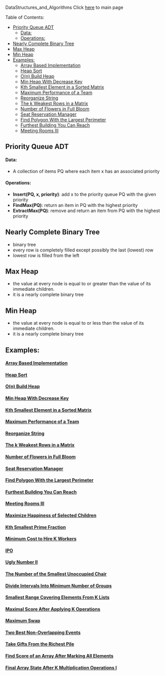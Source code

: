 DataStructures_and_Algorithms
Click [here](../README.md) to main page

Table of Contents:
- [Priority Queue ADT](#priority-queue-adt)
    - [Data:](#data)
    - [Operations:](#operations)
- [Nearly Complete Binary Tree](#nearly-complete-binary-tree)
- [Max Heap](#max-heap)
- [Min Heap](#min-heap)
- [Examples:](#examples)
    - [Array Based Implementation](#array-based-implementation)
    - [Heap Sort](#heap-sort)
    - [O(n) Build Heap](#on-build-heap)
    - [Min Heap With Decrease Key](#min-heap-with-decrease-key)
    - [Kth Smallest Element in a Sorted Matrix](#kth-smallest-element-in-a-sorted-matrix)
    - [Maximum Performance of a Team](#maximum-performance-of-a-team)
    - [Reorganize String](#reorganize-string)
    - [The k Weakest Rows in a Matrix](#the-k-weakest-rows-in-a-matrix)
    - [Number of Flowers in Full Bloom](#number-of-flowers-in-full-bloom)
    - [Seat Reservation Manager](#seat-reservation-manager)
    - [Find Polygon With the Largest Perimeter](#find-polygon-with-the-largest-perimeter)
    - [Furthest Building You Can Reach](#furthest-building-you-can-reach)
    - [Meeting Rooms III](#meeting-rooms-iii)


## Priority Queue ADT
#### Data:
- A collection of items PQ where each item x has an associated priority
#### Operations:
- **Insert(PQ, x, priority)**: add x to the priority queue PQ with the given priority
- **FindMax(PQ)**: return an item in PQ with the highest priority
- **ExtractMax(PQ)**: remove and return an item from PQ with the highest priority

## Nearly Complete Binary Tree
- binary tree
- every row is completely filled except possibly the last (lowest) row
- lowest row is filled from the left

## Max Heap
- the value at every node is equal to or greater than the value of its immediate children.
- it is a nearly complete binary tree

## Min Heap
- the value at every node is equal to or less than the value of its immediate children.
- it is a nearly complete binary tree


## Examples:

#### [Array Based Implementation](implmentation_of_heap/description.md)
#### [Heap Sort](heap_sort/description.md)
#### [O(n) Build Heap](build_heap/description.md)
#### [Min Heap With Decrease Key](min_heap_with_decrease_key/description.md)
#### [Kth Smallest Element in a Sorted Matrix](kth_smallest_element_in_a_sorted_matrix/description.md)
#### [Maximum Performance of a Team](./maximum_performance_of_a_team/description.md)
#### [Reorganize String](./reorganize_string/description.md)
#### [The k Weakest Rows in a Matrix](./the_k_weakest_rows_in_a_matrix/description.md)
#### [Number of Flowers in Full Bloom](./number_of_followers_in_full_bloom/description.md)
#### [Seat Reservation Manager](./seat_reservation_manager/description.md)
#### [Find Polygon With the Largest Perimeter](./find_polygon_with_the_largest_perimeter/description.md)
#### [Furthest Building You Can Reach](./furthest_building_you_can_reach/description.md)
#### [Meeting Rooms III](./meeting_rooms_III/description.md)
#### [Maximize Happiness of Selected Children](./maximize_happiness_of_selected_children/description.md)
#### [Kth Smallest Prime Fraction](./kth_smallest_prime_fraction/description.md)
#### [Minimum Cost to Hire K Workers](./minimum_cost_to_hire_k_workers/description.md)
#### [IPO](./IPO/description.md)
#### [Ugly Number II](./ugly_number_II/description.md)
#### [The Number of the Smallest Unoccupied Chair](./the_number_of_the_smallest_unoccupied_chair/description.md)
#### [Divide Intervals Into Minimum Number of Groups](./divide_intervals_into_minimum_number_of_groups/description.md)
#### [Smallest Range Covering Elements From K Lists](./smallest_range_covering_elements_from_k_lists/description.md)
#### [Maximal Score After Applying K Operations](./maximal_score_after_applying_k_operations/description.md)
#### [Maximum Swap](./maximum_swap/description.md)
#### [Two Best Non-Overlapping Events](./two_best_non_overlapping_events/description.md)
#### [Take Gifts From the Richest Pile](./take_gifts_from_the_richest_pile/description.md)
#### [Find Score of an Array After Marking All Elements](./find_score_of_an_array_after_marking_all_elements/description.md)
#### [Final Array State After K Multiplication Operations I](./final_array_state_after_k_multiplication_operations_i/description.md)